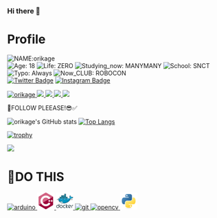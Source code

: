 <!--
"""
"""       !!!!!I DO KOPY AND PASTE BY [THIS PAGE](https://zenn.dev/yutakatay/articles/kirakira-github-profile)!!!!!
"""
-->

### Hi there 👋

<!--
**orikage/orikage** is a ✨ _special_ ✨ repository because its `README.md` (this file) appears on your GitHub profile.

Here are some ideas to get you started:

- 🔭 I’m currently working on ...
- 🌱 I’m currently learning ...
- 👯 I’m looking to collaborate on ...
- 🤔 I’m looking for help with ...
- 💬 Ask me about ...
- 📫 How to reach me: ...
- 😄 Pronouns: ...
- ⚡ Fun fact: ...
-->
# Profile
![NAME:orikage](https://img.shields.io/badge/name-orikage-green?style=for-the-badge)  
![Age: 18](https://img.shields.io/badge/age-18-green?style=for-the-badge)
![Life: ZERO](https://img.shields.io/badge/life-zero-white?style=for-the-badge)
![Studying_now: MANYMANY](https://img.shields.io/badge/studying_now-manymany-red?style=for-the-badge)
![School: SNCT](https://img.shields.io/badge/school-snct-blue?style=for-the-badge)
![Typo: Always](https://img.shields.io/badge/typo-allways-red?style=for-the-badge)
![Now_CLUB: ROBOCON](https://img.shields.io/badge/now_club-robocon-black?style=for-the-badge)  
[![Twitter Badge](https://img.shields.io/badge/-@_orikage-1ca0f1?style=flat&labelColor=1ca0f1&logo=twitter&logoColor=white&link=https://twitter.com/_orikage)](https://twitter.com/_orikage)
[![Instagram Badge](https://img.shields.io/badge/-@_orikage-purple?style=flat&logo=instagram&logoColor=white&link=https://instagram.com/_orikage/)](https://instagram.com/_orikage)
<p align="left"> 
  <a href="https://github.com/orikage/orikage/">
    <img src="https://komarev.com/ghpvc/?username=orikage" alt="orikage" />
  </a>
  <a href="http://twitter.com/_orikage">
    <img height="20" src="https://img.shields.io/twitter/follow/_orikage?label=Twitter&logo=twitter&style=flat" />
  </a>
  <a href="https://github.com/orikage">
    <img height="20" src="https://img.shields.io/github/followers/orikage?label=follow&logo=github&style=flat" />
  </a>
  <a href="http://qiita.com/_orikage">
    <img height="20" src="https://qiita-badge.apiapi.app/s/_orikage/posts.svg" />
  </a>
  <//qiita.com/_orikage">
    <img height="20" src="https://qiita-badge.apiapi.app/s/_orikage/contributions.svg" />
  </a>
</p>


🔸FOLLOW PLEEASE!😎✅

  


![orikage's GitHub stats](https://github-readme-stats.vercel.app/api?username=orikage&show_icons=true&count_private=true&theme=synthwave)
[![Top Langs](https://github-readme-stats.vercel.app/api/top-langs/?username=orikage)](https://github.com/anuraghazra/github-readme-stats)

[![trophy](https://github-profile-trophy.vercel.app/?username=orikage&theme=alduin&row=1)](https://github.com/ryo-ma/github-profile-trophy)

![](https://github-profile-summary-cards.vercel.app/api/cards/profile-details?username=orikage&theme=monokai)


# 🤔DO THIS
<a href="https://www.arduino.cc/" target="_blank"> <img src="https://cdn.worldvectorlogo.com/logos/arduino-1.svg" alt="arduino" width="40" height="40"/> </a> <a href="https://www.w3schools.com/cpp/" target="_blank"> <img src="https://raw.githubusercontent.com/devicons/devicon/master/icons/cplusplus/cplusplus-original.svg" alt="cplusplus" width="40" height="40"/> </a> <a href="https://www.docker.com/" target="_blank"> <img src="https://raw.githubusercontent.com/devicons/devicon/master/icons/docker/docker-original-wordmark.svg" alt="docker" width="40" height="40"/> </a> <a href="https://git-scm.com/" target="_blank"> <img src="https://www.vectorlogo.zone/logos/git-scm/git-scm-icon.svg" alt="git" width="40" height="40"/> </a> <a href="https://opencv.org/" target="_blank"> <img src="https://www.vectorlogo.zone/logos/opencv/opencv-icon.svg" alt="opencv" width="40" height="40"/> </a> <a href="https://www.python.org" target="_blank"> <img src="https://raw.githubusercontent.com/devicons/devicon/master/icons/python/python-original.svg" alt="python" width="40" height="40"/> </a>
